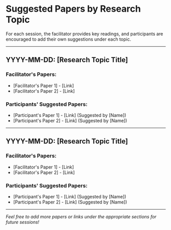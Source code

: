 # Suggested Papers by Research Topic

For each session, the facilitator provides key readings, and participants are encouraged to add their own suggestions under each topic.

---

## YYYY-MM-DD: [Research Topic Title]

### Facilitator's Papers:
- [Facilitator's Paper 1] - [Link]
- [Facilitator's Paper 2] - [Link]

### Participants' Suggested Papers:
- [Participant's Paper 1] - [Link] (Suggested by [Name])
- [Participant's Paper 2] - [Link] (Suggested by [Name])

---

## YYYY-MM-DD: [Research Topic Title]

### Facilitator's Papers:
- [Facilitator's Paper 1] - [Link]
- [Facilitator's Paper 2] - [Link]

### Participants' Suggested Papers:
- [Participant's Paper 1] - [Link] (Suggested by [Name])
- [Participant's Paper 2] - [Link] (Suggested by [Name])

---

*Feel free to add more papers or links under the appropriate sections for future sessions!*
